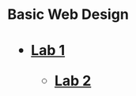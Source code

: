 <h1>Basic Web Design<h1>

<ul>
<li><a href="Lab1.html">Lab 1</a></li>

<ul>
<li><a href="Lab2.html" target="_blank">Lab 2</a></li>
</ul>
